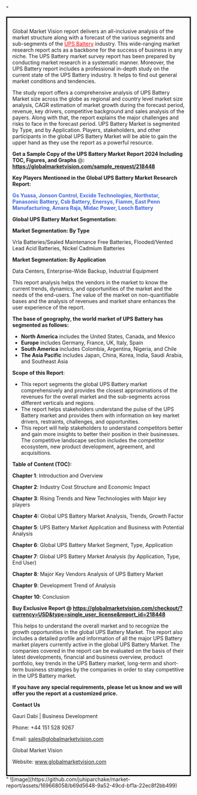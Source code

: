 "<div style='border: 3px solid black; padding: 1em;'>

Global Market Vision report delivers an all-inclusive analysis of the market structure along with a forecast of the various segments and sub-segments of the <a style='color: #ff0000;' href='https://globalmarketvision.com/reports/global-ups-battery-market/218448'>UPS Battery</a> industry. This wide-ranging market research report acts as a backbone for the success of business in any niche. The UPS Battery market survey report has been prepared by conducting market research in a systematic manner. Moreover, the UPS Battery report includes a professional in-depth study on the current state of the UPS Battery industry. It helps to find out general market conditions and tendencies.

The study report offers a comprehensive analysis of UPS Battery Market size across the globe as regional and country level market size analysis, CAGR estimation of market growth during the forecast period, revenue, key drivers, competitive background and sales analysis of the payers. Along with that, the report explains the major challenges and risks to face in the forecast period. UPS Battery Market is segmented by Type, and by Application. Players, stakeholders, and other participants in the global UPS Battery Market will be able to gain the upper hand as they use the report as a powerful resource.

<strong>Get a Sample Copy of the UPS Battery Market Report 2024 Including TOC, Figures, and Graphs</strong> @<strong>:</strong><strong> <a style='color: #ff0000;' href='https://globalmarketvision.com/sample_request/218448?utm_source=linkedinPulse&utm_medium=Juhi&utm_campaign=Juhi'><strong>https://globalmarketvision.com/sample_request/218448</strong></a></strong>

<strong>Key Players Mentioned in the Global UPS Battery Market Research Report:</strong>

<strong style='color: #4169e1;'>Gs Yuasa, Jonson Control, Excide Technologies, Northstar, Panasonic Battery, Csb Battery, Enersys, Fiamm, East Penn Manufacturing, Amara Raja, Midac Power, Leoch Battery</strong>

<strong>Global UPS Battery Market Segmentation:</strong>

<strong>Market Segmentation: By Type</strong>

Vrla Batteries/Sealed Maintenance Free Batteries, Flooded/Vented Lead Acid Batteries, Nickel Cadmium Batteries

<strong>Market Segmentation: By Application</strong>

Data Centers, Enterprise-Wide Backup, Industrial Equipment

This report analysis helps the vendors in the market to know the current trends, dynamics, and opportunities of the market and the needs of the end-users. The value of the market on non-quantifiable bases and the analysis of revenues and market share enhances the user experience of the report.

<strong>The base of geography, the world market of UPS Battery has segmented as follows:</strong>
<ul>
  <li><strong>North America</strong> includes the United States, Canada, and Mexico</li>
  <li><strong>Europe</strong> includes Germany, France, UK, Italy, Spain</li>
  <li><strong>South America</strong> includes Colombia, Argentina, Nigeria, and Chile</li>
  <li><strong>The Asia Pacific</strong> includes Japan, China, Korea, India, Saudi Arabia, and Southeast Asia</li>
</ul>
<strong>Scope of this Report</strong>:
<ul>
  <li>This report segments the global UPS Battery market comprehensively and provides the closest approximations of the revenues for the overall market and the sub-segments across different verticals and regions.</li>
  <li>The report helps stakeholders understand the pulse of the UPS Battery market and provides them with information on key market drivers, restraints, challenges, and opportunities.</li>
  <li>This report will help stakeholders to understand competitors better and gain more insights to better their position in their businesses. The competitive landscape section includes the competitor ecosystem, new product development, agreement, and acquisitions.</li>
</ul>
<strong>Table of Content (TOC): </strong>

<strong>Chapter 1</strong>: Introduction and Overview

<strong>Chapter 2</strong>: Industry Cost Structure and Economic Impact

<strong>Chapter 3</strong>: Rising Trends and New Technologies with Major key players

<strong>Chapter 4:</strong> Global UPS Battery Market Analysis, Trends, Growth Factor

<strong>Chapter 5</strong>: UPS Battery Market Application and Business with Potential Analysis

<strong>Chapter 6</strong>: Global UPS Battery Market Segment, Type, Application

<strong>Chapter 7</strong>: Global UPS Battery Market Analysis (by Application, Type, End User)

<strong>Chapter 8</strong>: Major Key Vendors Analysis of UPS Battery Market

<strong>Chapter 9</strong>: Development Trend of Analysis

<strong>Chapter 10</strong>: Conclusion

<strong>Buy Exclusive Report @</strong><strong> <strong><a style='color: #ff0000;' href='https://globalmarketvision.com/checkout/?currency=USD&type=single_user_license&report_id=218448?utm_source=linkedinPulse&utm_medium=Juhi&utm_campaign=Juhi'>https://globalmarketvision.com/checkout/?currency=USD&type=single_user_license&report_id=218448</a></strong>
</strong>

This helps to understand the overall market and to recognize the growth opportunities in the global UPS Battery Market. The report also includes a detailed profile and information of all the major UPS Battery market players currently active in the global UPS Battery Market. The companies covered in the report can be evaluated on the basis of their latest developments, financial and business overview, product portfolio, key trends in the UPS Battery market, long-term and short-term business strategies by the companies in order to stay competitive in the UPS Battery market.

<strong>If you have any special requirements, please let us know and we will offer you the report at a customized price.</strong>

<strong>Contact Us</strong>

Gauri Dabi | Business Development

Phone: +44 151 528 9267

Email: <a href='mailto:sales@globalmarketvision.com'>sales@globalmarketvision.com</a>

Global Market Vision

Website: <a href='http://www.globalmarketvision.com/'>www.globalmarketvision.com</a>

</div>"
![image](https://github.com/juhiparchake/market-report/assets/169668058/b69d5648-9a52-49cd-bf1a-22ec8f2bb499)
